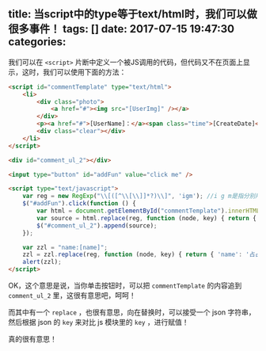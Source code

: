 title: 当script中的type等于text/html时，我们可以做很多事件！
tags: []
date: 2017-07-15 19:47:30
categories:
---

我们可以在 `<script>` 片断中定义一个被JS调用的代码，但代码又不在页面上显示，这时，我们可以使用下面的方法：

```html
<script id="commentTemplate" type="text/html">
    <li>
        <div class="photo">
            <a href="#"><img src="[UserImg]" /></a>
        </div>
        <p><a href="#">[UserName]：</a><span class="time">[CreateDate]</span></p>
        <div class="clear"></div>
    </li>
</script>
```

```html
<div id="comment_ul_2"></div>

<input type="button" id="addFun" value="click me" />

<script type="text/javascript">
    var reg = new RegExp("\\[([^\\[\\]]*?)\\]", 'igm'); //i g m是指分别用于指定区分大小写的匹配、全局匹配和多行匹配。
    $("#addFun").click(function () {
        var html = document.getElementById("commentTemplate").innerHTML;
        var source = html.replace(reg, function (node, key) { return { 'UserImg': '1', 'UserName': 'zhang', 'CreateDate': '2011-1-1'}[key]; });
        $("#comment_ul_2").append(source);
    });

    var zzl = "name:[name]";
    zzl = zzl.replace(reg, function (node, key) { return { 'name': '占占'}[key]; });
    alert(zzl);
</script>
```

OK，这个意思是说，当你单击按钮时，可以把 `commentTemplate` 的内容追到 `comment_ul_2` 里，这很有意思吧，呵呵！

而其中有一个 `replace` ，也很有意思，向在替换时，可以接受一个 json 字符串，然后根据 json 的 `key` 来对比 js 模块里的 `key` ，进行赋值！

真的很有意思！









